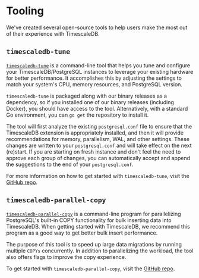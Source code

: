 # Tooling

We've created several open-source tools to help users make the most out of their experience with TimescaleDB.

## `timescaledb-tune` [](ts-tune)

[`timescaledb-tune`][tstune] is a command-line tool that helps you tune and configure your TimescaleDB/PostgreSQL instances to leverage your existing hardware for better performance. It accomplishes this by adjusting the settings to match your system's CPU, memory resources, and PostgreSQL version.

`timescaledb-tune` is packaged along with our binary releases as a dependency, so if you installed one of our binary releases (including Docker), you should have access to the tool. Alternatively, with a standard Go environment, you can `go get` the repository to install it.

The tool will first analyze the existing `postgresql.conf` file to ensure that the TimescaleDB extension is appropriately installed, and then it will provide recommendations for memory, parallelism, WAL, and other settings. These changes are written to your `postgresql.conf` and will take effect on the next (re)start. If you are starting on fresh instance and don't feel the need to approve each group of changes, you can automatically accept and append the suggestions to the end of your `postgresql.conf`.

For more information on how to get started with `timescaledb-tune`, visit the [GitHub repo][github-tstune].

## `timescaledb-parallel-copy` [](ts-copy)

[`timescaledb-parallel-copy`][tscopy] is a command-line program for parallelizing PostgreSQL's built-in COPY functionality for bulk inserting data into TimescaleDB. When getting started with TimescaleDB, we recommend this program as a good way to get better bulk insert performance.

The purpose of this tool is to speed up large data migrations by running multiple `COPYs` concurrently. In addition to parallelizing the workload, the tool also offers flags to improve the copy experience.

To get started with `timescaledb-parallel-copy`, visit the [GitHub repo][tscopy].

[tstune]: https://github.com/timescale/timescaledb-tune
[github-tstune]: https://github.com/timescale/timescaledb-tune
[tscopy]: https://github.com/timescale/timescaledb-parallel-copy
